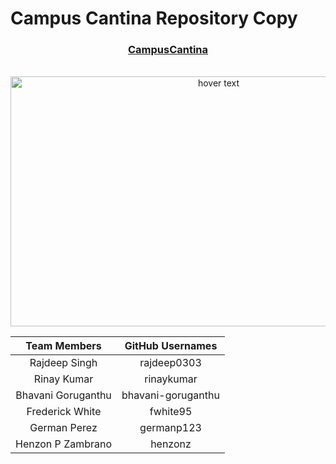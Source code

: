 # Campus Cantina Repository Copy

<div align="center">
  <h3><a href = "https://campuscantina.com/">CampusCantina </a></h3>
    </br>
  <img src="application/frontend/src/assets/img/ui-demo.gif" width="650" height="400" title="hover text">
</div>

| Team Members | GitHub Usernames |
|    :---:     |     :---:       |
| Rajdeep Singh| rajdeep0303 |
| Rinay Kumar  | rinaykumar |
| Bhavani Goruganthu  | bhavani-goruganthu |
| Frederick White |  fwhite95  |
| German Perez  | germanp123  |
| Henzon P Zambrano  |  henzonz  |

